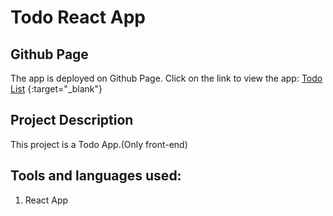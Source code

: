 # Todo React App

## Github Page
The app is deployed on Github Page. Click on the link to view the app: [Todo List](https://asifalip007.github.io/todoreact/)       {:target="_blank"}

## Project Description
This project is a Todo App.(Only front-end)

## Tools and languages used:
1. React App

